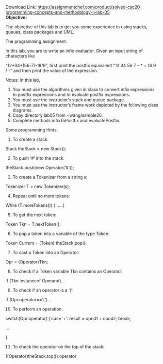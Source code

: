 Download Link: https://assignmentchef.com/product/solved-csc20-programming-concepts-and-methodology-ii-lab-05
<br>
<strong> </strong><strong>Objective: </strong>

The objective of this lab is to get you some experience in using stacks, queues, class packages and UML.

The programming assignment:

In this lab, you are to write an infix evaluator. Given an input string of characters like

“12+34*(56-7)-18/9”, first print the postfix equivalent “12 34 56 7 – * + 18 9 / -” and then print the value of the expression.

Notes: In this lab,

<ol>

 <li>You must use the algorithms given in class to convert infix expressions to postfix expressions and to evaluate postfix expressions.</li>

 <li>You must use the instructor’s stack and queue package.</li>

 <li>You must use the instructor’s frame work depicted by the following class diagrams.</li>

 <li>Copy directory lab05 from ~wang/sample20.</li>

 <li>Complete methods infixToPostfix and evaluatePostfix.</li>

</ol>







Some programming Hints:




<ol>

 <li>To create a stack:</li>

</ol>




Stack theStack = new Stack();







<ol start="2">

 <li>To push ‘#’ into the stack:</li>

</ol>




theStack.push(new Operator(‘#’));







<ol start="3">

 <li>To create a Tokenizer from a string s:</li>

</ol>




Tokenizer T = new Tokenizer(s);







<ol start="4">

 <li>Repeat until no more tokens:</li>

</ol>




While (T.moreTokens()) { …..}







<ol start="5">

 <li>To get the next token:</li>

</ol>




Token Tkn = T.nextToken();







<ol start="6">

 <li>To pop a token into a variable of the type Token:</li>

</ol>




Token Current = (Token) theStack.pop();







<ol start="7">

 <li>To cast a Token into an Operator:</li>

</ol>




Opr = (Operator)Tkn;







<ol start="8">

 <li>To check if a Token variable Tkn contains an Operand:</li>

</ol>




if (Tkn instanceof Operand)…







<ol start="9">

 <li>To check if an operator is a ‘(‘:</li>

</ol>




if (Opr.operator==’(‘)…




<ol start="10">

 <li>To perform an operation:</li>

</ol>




switch(Opr.operator) { case ‘+’: result = opnd1 + opnd2; break;

…

}







<ol start="11">

 <li>To check the operator on the top of the stack:</li>

</ol>




((Operator)theStack.top()).operator


